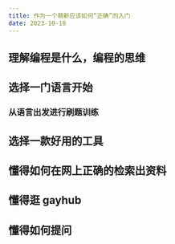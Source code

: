 ```yaml
---
title: 作为一个萌新应该如何“正确”的入门
date: 2023-10-18
---
```


## 理解编程是什么，编程的思维

## 选择一门语言开始

### 从语言出发进行刷题训练

## 选择一款好用的工具

## 懂得如何在网上正确的检索出资料

## 懂得逛 gayhub

## 懂得如何提问

